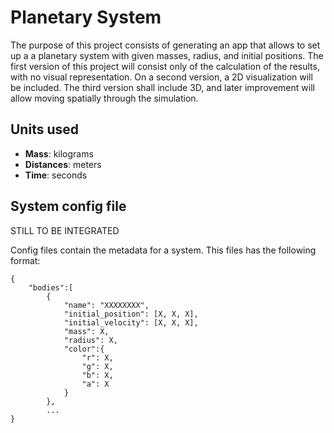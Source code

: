 # Planetary System

The purpose of this project consists of generating an app that allows to set up a a planetary system with given masses, radius, and initial positions. The first version of this project will consist only of the calculation of the results, with no visual representation. On a second version, a 2D visualization will be included. The third version shall include 3D, and later improvement will allow moving spatially through the simulation.

## Units used

* **Mass**: kilograms
* **Distances**: meters
* **Time**: seconds

## System config file

STILL TO BE INTEGRATED

Config files contain the metadata for a system. This files has the following format:

```
{
    "bodies":[
        {
            "name": "XXXXXXXX",
            "initial_position": [X, X, X],
            "initial_velocity": [X, X, X],
            "mass": X,
            "radius": X,
            "color":{
                "r": X,
                "g": X,
                "b": X,
                "a": X
            }
        },
        ...
}
```